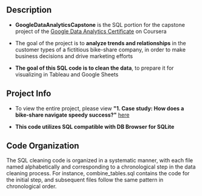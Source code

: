 ## Description
* **GoogleDataAnalyticsCapstone** is the SQL portion for the capstone project of the [Google Data Analytics Certificate](https://www.coursera.org/enroll/google-data-analytics/paidmedia?utm_medium=sem&utm_source=gg&utm_campaign=B2C_NAMER_google-data-analytics_google_FTCOF_professional-certificates_country-US&campaignid=12504215975&adgroupid=122709142727&device=c&keyword=google%20data%20analytics%20certificate&matchtype=b&network=g&devicemodel=&adposition=&creativeid=668441307530&hide_mobile_promo&gclid=Cj0KCQiA5fetBhC9ARIsAP1UMgEVGWZAUC7S79CtyUSk-MfNbywd_o90EzFee2AiJWh5adg6qadFY4QaAlteEALw_wcB) on Coursera

* The goal of the project is to **analyze trends and relationships** in the customer types of a fictitious bike-share company, in order to make business decisions and drive marketing efforts

* **The goal of this SQL code is to clean the data**, to prepare it for visualizing in Tableau and Google Sheets

## Project Info

* To view the entire project, please view **"1. Case study: How does a bike-share navigate speedy success?"** [here](https://liamkolanowski.wixsite.com/myportfolio)

* **This code utilizes SQL compatible with DB Browser for SQLite**

## Code Organization
The SQL cleaning code is organized in a systematic manner, with each file named alphabetically and corresponding to a chronological step in the data cleaning process. For instance, combine_tables.sql contains the code for the initial step, and subsequent files follow the same pattern in chronological order.
